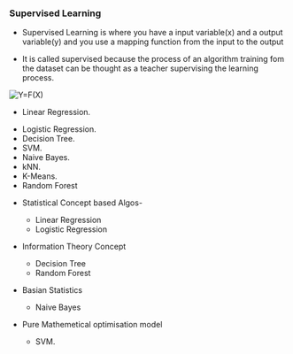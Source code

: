 
### Supervised Learning
* Supervised Learning is where you have a input variable(x) and a output variable(y) and you use a mapping function from the input to the output


* It is called supervised because the process of an algorithm training fom the dataset can be thought as a teacher supervising the learning process. 


<img src="https://latex.codecogs.com/svg.image?Y=F(X)" title="Y=F(X)" />



* Linear Regression.
- Logistic Regression.
- Decision Tree.
- SVM.
- Naive Bayes.
- kNN.
- K-Means.
- Random Forest


* Statistical Concept based Algos-
    * Linear Regression
    - Logistic Regression
* Information Theory Concept
    - Decision Tree
    - Random Forest
* Basian Statistics
    - Naive Bayes

* Pure Mathemetical optimisation model
    - SVM.
